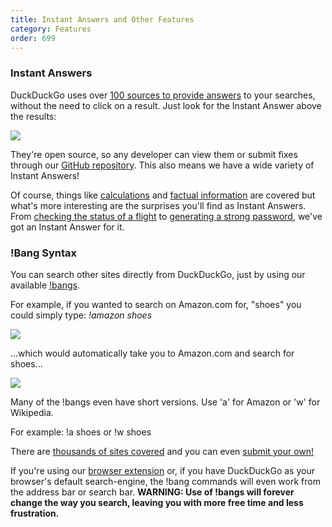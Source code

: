 ```yaml
---
title: Instant Answers and Other Features
category: Features
order: 699
---
```


<h3>Instant Answers</h3>

<p>
    DuckDuckGo uses over
    <a href="https://duck.co/ia">100 sources to provide answers</a> to your
    searches, without the need to click on a result. Just look for the Instant
    Answer above the results:
</p>

<img src="{{ site.baseurl }}/images/instant-answers.png" />
<p>
    They're open source, so any developer can view them or submit fixes through our <a href="https://github.com/duckduckgo">GitHub repository</a>. This also means we have a wide variety of Instant Answers!
</p>

<p>
    Of course, things like <a href="https://duckduckgo.com/?q=2x+%2B+6+%3D+12+solve&amp;ia=calculator">calculations</a> and <a href="https://duckduckgo.com/?q=people+in+space&ia=answer">factual information</a> are covered but what's more interesting are the surprises you'll find as Instant Answers. From <a href="https://duckduckgo.com/?q=AA+102">checking the status of a flight</a> to <a href="https://duckduckgo.com/?q=password+strong+12&ia=answer">generating a strong password</a>, we've got an Instant Answer for it.
</p>

<h3>!Bang Syntax</h3>

<p>
    You can search other sites directly from DuckDuckGo, just by using our
    available <a href="https://duckduckgo.com/bangs">!bangs</a>.
</p>

<p>
    For example, if you wanted to search on Amazon.com for, "shoes" you could
    simply type: <em>!amazon shoes</em>
</p>

<img src="{{ site.baseurl }}/images/bangs.png" />
<p>
    ...which would automatically take you to Amazon.com and search for shoes...
</p>

<img src="{{ site.baseurl }}/images/amazon-shoes.png" />
<p>
    Many of the !bangs even have short versions. Use 'a' for Amazon or 'w' for
    Wikipedia.
</p>

<p>For example: !a shoes or !w shoes</p>

<p>
    There are
    <a href="https://duckduckgo.com/bangs">thousands of sites covered</a> and
    you can even <a href="https://duckduckgo.com/newbang">submit your own!</a>
</p>

<p>
    If you're using our
    <a href="{{ site.baseurl }}/desktop/adding-duckduckgo-to-your-browser">browser extension</a>
    or, if you have DuckDuckGo as your browser's default search-engine, the !bang
    commands will even work from the address bar or search bar.
    <strong>WARNING: Use of !bangs will forever change the way you search, leaving you
        with more free time and less frustration.
    </strong>
</p>
